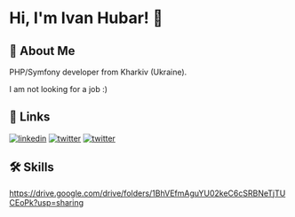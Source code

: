 
# Hi, I'm Ivan Hubar! 👋


## 🚀 About Me

PHP/Symfony developer from Kharkiv (Ukraine).

I am not looking for a job :)
## 🔗 Links
[![linkedin](https://img.shields.io/badge/linkedin-0A66C2?style=for-the-badge&logo=linkedin&logoColor=white)](https://www.linkedin.com/in/ivanhubar/)
[![twitter](https://img.shields.io/badge/Gmail-D14836?style=for-the-badge&logo=gmail&logoColor=white)](mailto:freevan04@gmail.com)
[![twitter](https://img.shields.io/badge/Telegram-2CA5E0?style=for-the-badge&logo=telegram&logoColor=white)](https://t.me/programmer_web)
## 🛠 Skills

https://drive.google.com/drive/folders/1BhVEfmAguYU02keC6cSRBNeTjTUCEoPk?usp=sharing
